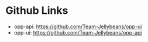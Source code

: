 # Github Links

* opp-api: https://github.com/Team-Jellybeans/opp-ui
* opp-ui: https://github.com/Team-Jellybeans/opp-api
